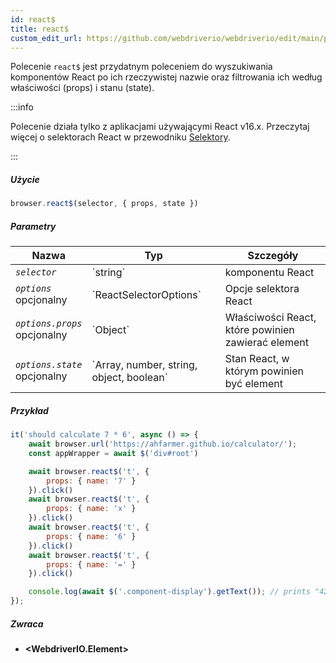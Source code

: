 ```yaml
---
id: react$
title: react$
custom_edit_url: https://github.com/webdriverio/webdriverio/edit/main/packages/webdriverio/src/commands/browser/react$.ts
---
```


Polecenie `react$` jest przydatnym poleceniem do wyszukiwania komponentów React po ich
rzeczywistej nazwie oraz filtrowania ich według właściwości (props) i stanu (state).

:::info

Polecenie działa tylko z aplikacjami używającymi React v16.x. Przeczytaj więcej o selektorach React
w przewodniku [Selektory](/docs/selectors#react-selectors).

:::

##### Użycie

```js
browser.react$(selector, { props, state })
```

##### Parametry

<table>
  <thead>
    <tr>
      <th>Nazwa</th><th>Typ</th><th>Szczegóły</th>
    </tr>
  </thead>
  <tbody>
    <tr>
      <td><code><var>selector</var></code></td>
      <td>`string`</td>
      <td>komponentu React</td>
    </tr>
    <tr>
      <td><code><var>options</var></code><br /><span className="label labelWarning">opcjonalny</span></td>
      <td>`ReactSelectorOptions`</td>
      <td>Opcje selektora React</td>
    </tr>
    <tr>
      <td><code><var>options.props</var></code><br /><span className="label labelWarning">opcjonalny</span></td>
      <td>`Object`</td>
      <td>Właściwości React, które powinien zawierać element</td>
    </tr>
    <tr>
      <td><code><var>options.state</var></code><br /><span className="label labelWarning">opcjonalny</span></td>
      <td>`Array<any>, number, string, object, boolean`</td>
      <td>Stan React, w którym powinien być element</td>
    </tr>
  </tbody>
</table>

##### Przykład

```js title="pause.js"
it('should calculate 7 * 6', async () => {
    await browser.url('https://ahfarmer.github.io/calculator/');
    const appWrapper = await $('div#root')

    await browser.react$('t', {
        props: { name: '7' }
    }).click()
    await browser.react$('t', {
        props: { name: 'x' }
    }).click()
    await browser.react$('t', {
        props: { name: '6' }
    }).click()
    await browser.react$('t', {
        props: { name: '=' }
    }).click()

    console.log(await $('.component-display').getText()); // prints "42"
});
```

##### Zwraca

- **&lt;WebdriverIO.Element&gt;**
